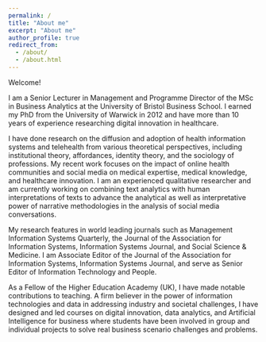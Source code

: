 ```yaml
---
permalink: /
title: "About me"
excerpt: "About me"
author_profile: true
redirect_from: 
  - /about/
  - /about.html
---
```


Welcome!  

I am a Senior Lecturer in Management and Programme Director of the MSc in Business Analytics at the University of Bristol Business School. I earned my PhD from the University of Warwick in 2012 and have more than 10 years of experience researching digital innovation in healthcare.  

I have done research on the diffusion and adoption of health information systems and telehealth from various theoretical perspectives, including institutional theory, affordances, identity theory, and the sociology of professions. My recent work focuses on the impact of online health communities and social media on medical expertise, medical knowledge, and healthcare innovation. I am an experienced qualitative researcher and am currently working on combining text analytics with human interpretations of texts to advance the analytical as well as interpretative power of narrative methodologies in the analysis of social media conversations.  

My research features in world leading journals such as Management Information Systems Quarterly, the Journal of the Association for Information Systems, Information Systems Journal, and Social Science & Medicine. I am Associate Editor of the Journal of the Association for Information Systems, Information Systems Journal, and serve as Senior Editor of Information Technology and People.  

As a Fellow of the Higher Education Academy (UK), I have made notable contributions to teaching. A firm believer in the power of information technologies and data in addressing industry and societal challenges, I have designed and led courses on digital innovation, data analytics, and Artificial Intelligence for business where students have been involved in group and individual projects to solve real business scenario challenges and problems.